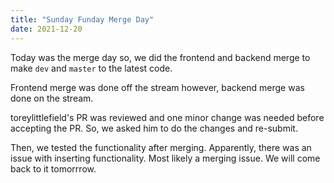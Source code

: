 ```yaml
---
title: "Sunday Funday Merge Day"
date: 2021-12-20
---
```


Today was the merge day so, we did the frontend and backend merge to make `dev` and `master` to the latest code.

Frontend merge was done off the stream however, backend merge was done on the stream.

toreylittlefield's PR was reviewed and one minor change was needed before accepting the PR. So, we asked him to do the changes and re-submit.

Then, we tested the functionality after merging. Apparently, there was an issue with inserting functionality. Most likely a merging issue. We will come back to it tomorrrow.

